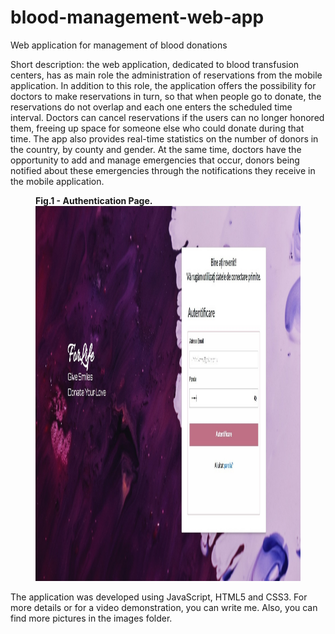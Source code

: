 # blood-management-web-app
Web application for management of blood donations 

Short description:
the web application, dedicated to blood transfusion centers, has as main role the administration of reservations from the mobile application. In addition to this role, the application offers the possibility for doctors to make reservations in turn, so that when people go to donate, the reservations do not overlap and each one enters the scheduled time interval. Doctors can cancel reservations if the users can no longer honored them, freeing up space for someone else who could donate during that time. The app also provides real-time statistics on the number of donors in the country, by county and gender. At the same time, doctors have the opportunity to add and manage emergencies that occur, donors being notified about these emergencies through the notifications they receive in the mobile application.

<figure>
  <figcaption><strong>Fig.1 - Authentication Page.</strong></figcaption>
  <img src="images/auth.jpg" width="700" height="600" alt="Authentication Page of the application">  
</figure>

The application was developed using JavaScript, HTML5 and CSS3. 
For more details or for a video demonstration, you can write me.
Also, you can find more pictures in the images folder.
